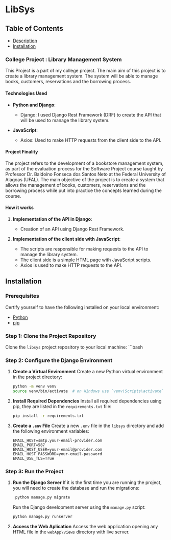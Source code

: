 # LibSys

## Table of Contents

- [Description](#Description)
- [Installation](#Installation)


### College Project : Library Management System 

This Project is a part of my college project. The main aim of this project is to create a library management system. The system will be able to manage books, customers, reservations and the borrowing process. 

#### Technologies Used

- **Python and Django**:
  - Django: I used Django Rest Framework (DRF) to create the API that will be used to manage the library system.

- **JavaScript**:
  - Axios: Used to make HTTP requests from the client side to the API.

#### Project Finality

The project refers to the development of a bookstore management system, as part of the evaluation process for the Software Project course taught by Professor Dr. Baldoíno Fonseca dos Santos Neto at the Federal University of Alagoas (UFAL). The main objective of the project is to create a system that allows the management of books, customers, reservations and the borrowing process while put into practice the concepts learned during the course.

#### How it works

1. **Implementation of the API in Django**:
   - Creation of an API using Django Rest Framework.

2. **Implementation of the client side with JavaScript**:
   - The scripts are responsible for making requests to the API to manage the library system.
   - The client side is a simple HTML page with JavaScript scripts.
   - Axios is used to make HTTP requests to the API.

## Installation

### Prerequisites

Certify yourself to have the following installed on your local environment:
- [Python](https://www.python.org/) 
- [pip](https://pip.pypa.io/en/stable/installation/) 

### Step 1: Clone the Project Repository

Clone the `libsys` project repository to your local machine:
    ```bash

### Step 2: Configure the Django Environment

1. **Create a Virtual Environment**
    Create a new Python virtual environment in the project directory:
   ```bash
   python -m venv venv
   source venv/bin/activate  # on Windows use `venv\Scripts\activate`
   ```

2. **Install Required Dependencies**
   Install all required dependencies using pip, they are listed in the `requirements.txt` file:
   ```bash
   pip install -r requirements.txt
   ```

3. **Create a `.env` File**
    Create a new `.env` file in the `libsys` directory and add the following environment variables:
   ```env
   EMAIL_HOST=smtp.your-email-provider.com
   EMAIL_PORT=587
   EMAIL_HOST_USER=your-email@provider.com
   EMAIL_HOST_PASSWORD=your-email-password
   EMAIL_USE_TLS=True
   ```

### Step 3: Run the Project

1. **Run the Django Server**
   If it is the first time you are running the project, you will need to create the database and run the migrations:
   ```bash
    python manage.py migrate
    ```

   Run the Django development server using the `manage.py` script:
   ```bash
   python manage.py runserver
   ```


2. **Access the Web Aplication**
   Access the web application opening any HTML file in the `webApp\views` directory with live server.

